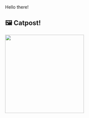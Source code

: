 Hello there!



## 🖼️ Catpost!

<sub>
    <img src="https://cdn2.thecatapi.com/images/A7RH0hYqh.jpg" height="256">
</sub>

